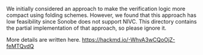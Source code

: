 We initially considered an approach to make the verification logic more compact using folding schemes.
However, we found that this approach has low feasibility since Sonobe does not support NIVC.
This directory contains the partial implementation of that approach, so please ignore it.

More details are written here.
https://hackmd.io/-WhvA3wCQoOjZ-feMTQvdQ
